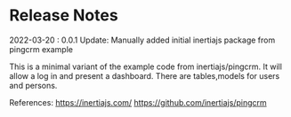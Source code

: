 # Release Notes

2022-03-20 : 0.0.1
Update: Manually added initial inertiajs package from pingcrm example

This is a minimal variant of the example code from inertiajs/pingcrm.
It will allow a log in and present a dashboard. There are tables,models
for users and persons.

References:
https://inertiajs.com/
https://github.com/inertiajs/pingcrm
